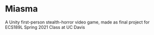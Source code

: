 # Miasma
A Unity first-person stealth-horror video game, made as final project for ECS189L Spring 2021 Class at UC Davis
